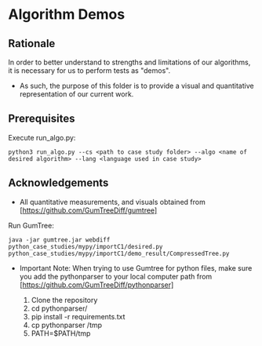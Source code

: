# Algorithm Demos

## Rationale

In order to better understand to strengths and limitations of our algorithms, it is necessary for us to perform tests as "demos". 
* As such, the purpose of this folder is to provide a visual and quantitative representation of our current work. 

## Prerequisites

Execute run_algo.py:

`python3 run_algo.py --cs <path to case study folder> --algo <name of desired algorithm> --lang <language used in case study>`

## Acknowledgements

* All quantitative measurements, and visuals obtained from [https://github.com/GumTreeDiff/gumtree]

Run GumTree:

`java -jar gumtree.jar webdiff python_case_studies/mypy/importC1/desired.py python_case_studies/mypy/importC1/demo_result/CompressedTree.py`

* Important Note: When trying to use Gumtree for python files, make sure you add the pythonparser to your local computer path from [https://github.com/GumTreeDiff/pythonparser]

    1. Clone the repository
    2. cd pythonparser/
    3. pip install -r requirements.txt
    4. cp pythonparser /tmp
    5. PATH=$PATH/tmp

